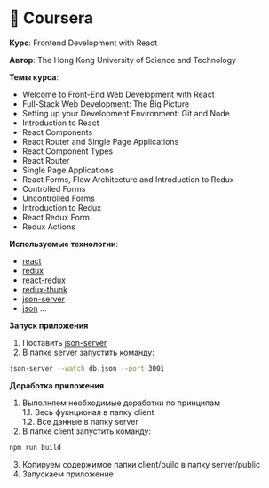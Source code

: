 # 🏫 Coursera

**Курс**: Frontend Development with React  

**Автор**: The Hong Kong University of Science and Technology  

**Темы курса**:  
- Welcome to Front-End Web Development with React
- Full-Stack Web Development: The Big Picture
- Setting up your Development Environment: Git and Node
- Introduction to React
- React Components
- React Router and Single Page Applications
- React Component Types
- React Router
- Single Page Applications
- React Forms, Flow Architecture and Introduction to Redux
- Controlled Forms
- Uncontrolled Forms
- Introduction to Redux
- React Redux Form
- Redux Actions

**Используемые технологии**:  
- [react](https://reactjs.org/)
- [redux](https://redux.js.org/)
- [react-redux](https://react-redux.js.org/)
- [redux-thunk](https://github.com/reduxjs/redux-thunk)
- [json-server](https://github.com/typicode/json-server)
- [json](https://www.json.org/json-en.html)
...

**Запуск приложения**

1. Поставить [json-server](https://github.com/typicode/json-server)  
2. В папке server запустить команду:
```bash
json-server --watch db.json --port 3001
```

**Доработка приложения**

1. Выполняем необходимые доработки по принципам  
    1.1.  Весь фукнционал в папку client  
    1.2.  Все данные в папку server
2. В папке client запустить команду:
```bash
npm run build
```
3. Копируем содержимое папки client/build в папку server/public
4. Запускаем приложение

